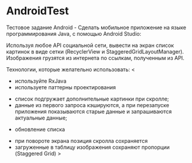# AndroidTest
Тестовое задание Android -
  Сделать мобильное приложение на языке программирования Java, с помощью Android Studio:
 
  Используя любое API социальной сети, вывести на экран список картинок в виде сетки (RecyclerView и StaggeredGridLayoutManager). Изображения грузятся из интернета по ссылкам, полученным из API.
 
Технологии, которые желательно использовать:
<
- используйте RxJava
- используете паттерны проектирования
+ список подгружает дополнительные картинки при скролле;
+ данные из первого запроса кэшируются, а при перезапуске приложения показываются старые данные и запрашиваются актуальные данные;
- обновление списка
+ при повороте экрана позиция скролла сохраняется
+ загруженные в таблицу изображения сохраняют пропорции (Staggered Grid) >
